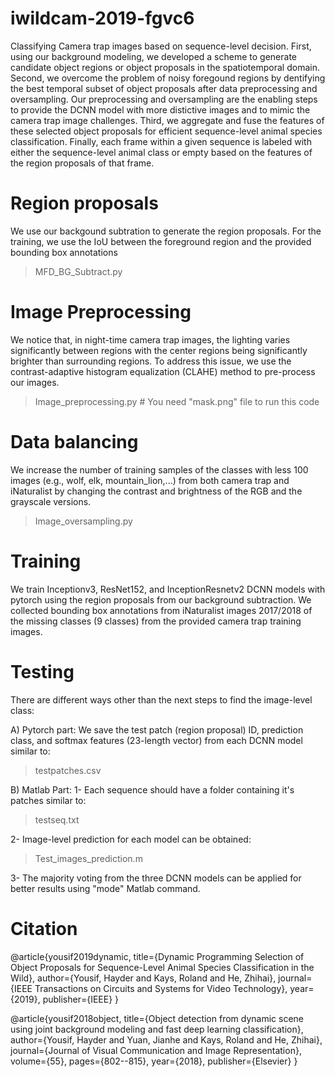 # iwildcam-2019-fgvc6
Classifying Camera trap images based on sequence-level decision. First, using our background modeling, we developed a scheme to generate candidate object regions or object proposals in the spatiotemporal domain. Second, we overcome the problem of noisy foregound regions by dentifying the best temporal subset of object proposals after data preprocessing and oversampling. Our preprocessing and oversampling are the enabling steps to provide the DCNN model with more distictive images and to mimic the camera trap image challenges. Third, we aggregate and fuse the features of these selected object proposals for efficient sequence-level animal species classification. Finally, each frame within a given sequence is labeled with either the sequence-level animal class or empty based on the features of the region proposals of that frame.


# Region proposals
We use our backgound subtration to generate the region proposals. For the training, we use the IoU between the foreground region and the provided bounding box annotations
> MFD_BG_Subtract.py


# Image Preprocessing
We notice that, in night-time camera trap images, the lighting varies significantly between regions with the center regions being significantly brighter than surrounding regions. To address this issue, we use the contrast-adaptive histogram equalization (CLAHE) method to pre-process our images.
> Image_preprocessing.py # You need "mask.png" file to run this code


# Data balancing
We increase the number of training samples of the classes with less 100 images (e.g., wolf, elk, mountain_lion,...) from both camera trap and iNaturalist by changing the contrast and brightness of the RGB and the grayscale versions. 
> Image_oversampling.py


# Training
We train Inceptionv3, ResNet152, and InceptionResnetv2 DCNN models with  pytorch using the region proposals from our background subtraction. We collected bounding box annotations from iNaturalist images 2017/2018 of the missing classes (9 classes) from the provided camera trap training images.


# Testing
There are different ways other than the next steps to find the image-level class:

A) Pytorch part:
We save the test patch (region proposal) ID, prediction class, and softmax features (23-length vector) from each DCNN model similar to:
> testpatches.csv

B) Matlab Part:
1- Each sequence should have a folder containing it's patches similar to:
> testseq.txt

2- Image-level prediction for each model can be obtained:
> Test_images_prediction.m

3- The majority voting from the three DCNN models can be applied for better results using "mode" Matlab command.

# Citation

@article{yousif2019dynamic,
title={Dynamic Programming Selection of  Object Proposals  for  Sequence-Level Animal Species Classification in the Wild},
author={Yousif, Hayder and Kays, Roland and He, Zhihai},
journal={IEEE Transactions on Circuits and Systems for Video Technology},
year={2019},
publisher={IEEE}
}

@article{yousif2018object,
  title={Object detection from dynamic scene using joint background modeling and fast deep learning classification},
  author={Yousif, Hayder and Yuan, Jianhe and Kays, Roland and He, Zhihai},
  journal={Journal of Visual Communication and Image Representation},
  volume={55},
  pages={802--815},
  year={2018},
  publisher={Elsevier}
}



